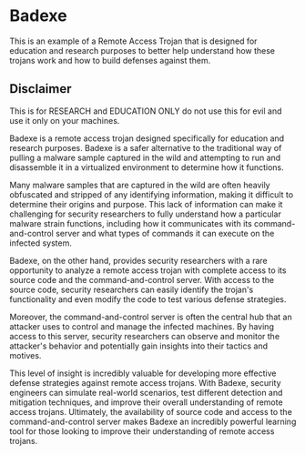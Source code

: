# Badexe
This is an example of a Remote Access Trojan that is designed for education and research purposes to better help understand how these trojans work and how to build defenses against them.

## Disclaimer
This is for RESEARCH and EDUCATION ONLY do not use this for evil and use it only on your machines.

Badexe is a remote access trojan designed specifically for education and research purposes. Badexe is a safer alternative to the traditional way of pulling a malware sample captured in the wild and attempting to run and disassemble it in a virtualized environment to determine how it functions. 

Many malware samples that are captured in the wild are often heavily obfuscated and stripped of any identifying information, making it difficult to determine their origins and purpose. This lack of information can make it challenging for security researchers to fully understand how a particular malware strain functions, including how it communicates with its command-and-control server and what types of commands it can execute on the infected system.

Badexe, on the other hand, provides security researchers with a rare opportunity to analyze a remote access trojan with complete access to its source code and the command-and-control server. With access to the source code, security researchers can easily identify the trojan's functionality and even modify the code to test various defense strategies.

Moreover, the command-and-control server is often the central hub that an attacker uses to control and manage the infected machines. By having access to this server, security researchers can observe and monitor the attacker's behavior and potentially gain insights into their tactics and motives.

This level of insight is incredibly valuable for developing more effective defense strategies against remote access trojans. With Badexe, security engineers can simulate real-world scenarios, test different detection and mitigation techniques, and improve their overall understanding of remote access trojans. Ultimately, the availability of source code and access to the command-and-control server makes Badexe an incredibly powerful learning tool for those looking to improve their understanding of remote access trojans.

